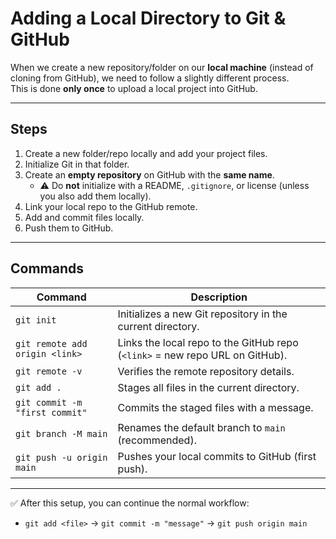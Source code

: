 # Adding a Local Directory to Git & GitHub

When we create a new repository/folder on our **local machine** (instead of cloning from GitHub), we need to follow a slightly different process.  
This is done **only once** to upload a local project into GitHub.

---

## Steps

1. Create a new folder/repo locally and add your project files.  
2. Initialize Git in that folder.  
3. Create an **empty repository** on GitHub with the **same name**.  
   - ⚠️ Do **not** initialize with a README, `.gitignore`, or license (unless you also add them locally).  
4. Link your local repo to the GitHub remote.  
5. Add and commit files locally.  
6. Push them to GitHub.

---

## Commands

| Command                            | Description                                                                 |
|------------------------------------|-----------------------------------------------------------------------------|
| `git init`                         | Initializes a new Git repository in the current directory. |
| `git remote add origin <link>`     | Links the local repo to the GitHub repo (`<link>` = new repo URL on GitHub). |
| `git remote -v`                    | Verifies the remote repository details. |
| `git add .`                        | Stages all files in the current directory. |
| `git commit -m "first commit"`     | Commits the staged files with a message. |
| `git branch -M main`               | Renames the default branch to `main` (recommended). |
| `git push -u origin main`          | Pushes your local commits to GitHub (first push). |

---

✅ After this setup, you can continue the normal workflow:  
- `git add <file>` → `git commit -m "message"` → `git push origin main`

